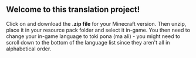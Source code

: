 ## Welcome to this translation project!

Click on and download the **.zip file** for your Minecraft version. Then unzip, place it in your resource pack folder and select it in-game. You then need to change your in-game language to toki pona (ma ali) - you might need to scroll down to the bottom of the language list since they aren't all in alphabetical order.
